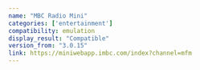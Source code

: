 ```yaml
---
name: "MBC Radio Mini"
categories: ['entertainment']
compatibility: emulation
display_result: "Compatible"
version_from: "3.0.15"
link: https://miniwebapp.imbc.com/index?channel=mfm
---
```

